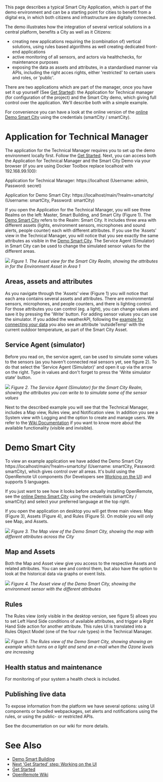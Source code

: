 This page describes a typical Smart City Application, which is part of the demo environment and can be a starting point for cities to benefit from a digital era, in which both citizens and infrastructure are digitally connected. 

The demo illustrates how the integration of several vertical solutions in a central platform, benefits a City as well as it Citizens:
* creating new applications requiring the (combination of) vertical solutions, using rules based algorithms as well creating dedicated front-end applications
* active monitoring of all sensors, and actors via healthchecks, for maintenance purposes
* exposing the data as assets and attributes, in a standardised manner via APIs, including the right acces rights, either 'restricted' to certain users and roles, or 'public'.

There are two applications which are part of the manager, once you have set it up yourself (See [Get Started](https://openremote.io/get-started-manager/)): the Application for Technical manager (for configuration of the project) and the Smart City demo, which giving full control over the application. We'll describe both with a simple example.

For convenience you can have a look at the online version of the [online Demo Smart City](https://demo.openremote.io/main/?realm=smartcity) using the credentials (smartCity / smartCity).

# Application for Technical Manager

The application for the Technical Manager requires you to set up the demo environment locally first. Follow the [Get Started](https://openremote.io/get-started-manager/). Next, you can access both the Application for Technical Manager and the Smart City Demo via your browser (if you are using Docker Toolbox replace localhost with 192.168.99.100):

Application for Technical Manager: https://localhost (Username: admin, Password: secret)

Application for Demo Smart City: https://localhost/main/?realm=smartcity/ (Username: smartCity, Password: smartCity)

If you open the Application for the Technical Manager, you will see three Realms on the left: Master, Smart Building, and Smart City (Figure 1). The [Demo Smart City](#demo-smart-city) refers to the Realm: Smart City. It includes three area with different assets (lights, environment sensors, microphones and sound alerts, people counter) each with different attributes. If you use the 'Assets' view in the Technical Manager, you will notice that you see exactly the same attributes as visible in the [Demo Smart City](#demo-smart-city). The Service Agent (Simulator) in Smart City can be used to change the simulated sensor values for the different areas. 

![](https://github.com/openremote/Documentation/blob/master/manuscript/figures/Manager%20-%20Smart%20City%20Environment%20Asset.png)
_Figure 1. The Asset view for the Smart City Realm, showing the attributes in for the Environment Asset in Area 1_

## Areas, assets and attributes

As you navigate through the 'Assets' view (Figure 1) you will notice that each area contains several assets and attributes. There are environmental sensors, microphones, and people counters, and there is lighting control. For those attributes you can control (eg. a light), you can change values and save it by pressing the 'Write' button. For adding sensor values you can use the simulator. If you added the weatherAPI, following the [example for connecting your data](User-Guide%3A-Connecting-to-a-HTTP-API) you also see an attribute 'outsideTemp' with the current outdoor temperature, as part of the Smart City Asset.

## Service Agent (simulator)

Before you read on, the service agent, can be used to simulate some values to the sensors (as you haven't connected real sensors yet, see figure 2). To do that select the 'Service Agent (Simulator)' and open it up via the arrow on the right. Type in values and don't forget to press the 'Write simulator state' button.

![](https://github.com/openremote/Documentation/blob/master/manuscript/figures/Manager%20-%20Simulator.png)
_Figure 2. The Service Agent (Simulator) for the Smart City Realm, showing the attributes you can write to to simulate some of the sensor values_

Next to the described example you will see that the Technical Manager, includes a Map view, Rules view, and Notification view. In addition you see a System view with Logging and the option to create and manage users. We refer to the [Wiki Documentation](https://github.com/openremote/openremote/wiki) if you want to know more about the available functionality (visible and invisible).

# Demo Smart City

To view an example application we have added the Demo Smart City https://localhost/main/?realm=smartcity/ (Username: smartCity, Password: smartCity), which gives control over all areas. It's build using the OpenRemote UI components (for Developers see [Working on the UI](https://github.com/openremote/openremote/wiki/Developer-Guide%3A-Working-on-the-UI)) and supports 5 languages.

If you just want to see how it looks before actually installing OpenRemote, see the [online Demo Smart City](https://demo.openremote.io/main/?realm=smartcity) using the credentials (smartCity / smartCity) and select your preferred language at the top right.

If you open the application on desktop you will get three main views: Map (Figure 3), Assets (Figure 4), and Rules (Figure 5). On mobile you will only see Map, and Assets.

![](https://github.com/openremote/Documentation/blob/master/manuscript/figures/Smart%20City%20-%20Map.png)
_Figure 3. The Map view of the Demo Smart City, showing the map with different attributes across the City_

## Map and Assets

Both the Map and Asset view give you access to the respective Assets and related attributes. You can see and control them, but also have the option to look at the historical data via graphs or event lists.

![](https://github.com/openremote/Documentation/blob/master/manuscript/figures/Smart%20City%20-%20Assets.png)
_Figure 4. The Asset view of the Demo Smart City, showing the environment sensor with the different attributes_

## Rules

The Rules view (only visible in the desktop version, see figure 5) allows you to set Left Hand Side conditions of available attributes, and trigger a Right Hand Side action for another attribute. This rules UI is translated into a Rules Object Model (one of the four rule types) in the Technical Manager. 

![](https://github.com/openremote/Documentation/blob/master/manuscript/figures/Smart%20City%20-%20Rules.png)
_Figure 5. The Rules view of the Demo Smart City, showing showing an example which turns on a light and send an e-mail when the Ozone levels are increasing_

## Health status and maintenance

For monitoring of your system a health check is included.

## Publishing live data

To expose information from the platform we have several options: using UI components or bundled webpackages, set alerts and notifications using the rules, or using the public- or restricted APIs.

See the documentation on our wiki for more details.

# See Also
- [Demo Smart Building](Demo-Smart-Building)
- [Next 'Get Started' step: Working on the UI](Developer-Guide%3A-Working-on-the-UI)
- [Get Started](https://openremote.io/get-started-manager/)
- [OpenRemote Wiki](https://github.com/openremote/openremote/wiki)